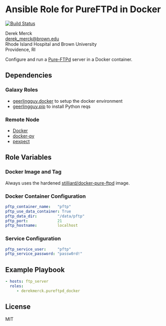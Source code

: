 Ansible Role for PureFTPd in Docker
===================================

[![Build Status](https://travis-ci.org/derekmerck/ansible-pureftpd-docker.svg?branch=master)](https://travis-ci.org/derekmerck/ansible-pureftpd-docker)

Derek Merck  
<derek_merck@brown.edu>  
Rhode Island Hospital and Brown University  
Providence, RI  

Configure and run a [Pure-FTPd](https://www.pureftpd.org/project/pure-ftpd) server in a Docker container.


Dependencies
------------

### Galaxy Roles

- [geerlingguy.docker](https://github.com/geerlingguy/ansible-role-docker) to setup the docker environment
- [geerlingguy.pip](https://github.com/geerlingguy/ansible-role-pip) to install Python reqs


### Remote Node

- [Docker][]
- [docker-py][]
- [pexpect][]

[Docker]: https://www.docker.com
[docker-py]: https://docker-py.readthedocs.io
[pexpect]: https://pexpect.readthedocs.io


Role Variables
--------------

### Docker Image and Tag

Always uses the hardened [stilliard/docker-pure-ftpd][] image.

[stilliard/docker-pure-ftpd]: https://github.com/stilliard/docker-pure-ftpd

### Docker Container Configuration

```yaml
pftp_container_name:   "pftp"
pftp_use_data_container: True
pftp_data_dir:         "/data/pftp"
pftp_port:             21
pftp_hostname:         localhost
```

### Service Configuration

```yaml
pftp_service_user:     "pftp"
pftp_service_password: "passw0rd!"
```


Example Playbook
----------------

```yaml
- hosts: ftp_server
  roles:
     - derekmerck.pureftpd_docker
```


License
-------

MIT

